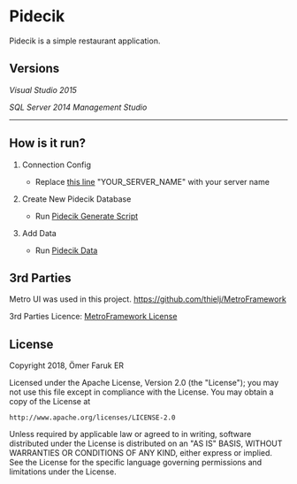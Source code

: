 # Pidecik
Pidecik is a simple restaurant application.

## Versions

_Visual Studio 2015_

_SQL Server 2014 Management Studio_

----------------

## How is it run?

1. Connection Config

    - Replace [this line](https://github.com/omfaer/Pidecik/blob/9f8a5222d7fc3c792969d286754b7320a2e90309/Pidecik/Class/Database.cs#L14) "YOUR_SERVER_NAME" with your server name

2. Create New Pidecik Database

    - Run [Pidecik Generate Script](https://gist.github.com/omfaer/afc664374c674cd2d4295d0a8a79cab6)

3. Add Data

    - Run [Pidecik Data](https://gist.github.com/omfaer/6b477939f3de5a49ce7d5efb9baafed8)



## 3rd Parties
Metro UI was used in this project.
https://github.com/thielj/MetroFramework

3rd Parties Licence: [MetroFramework License](3RD-PARTIES.md)

## License

Copyright 2018, Ömer Faruk ER

Licensed under the Apache License, Version 2.0 (the "License");
you may not use this file except in compliance with the License.
You may obtain a copy of the License at

    http://www.apache.org/licenses/LICENSE-2.0

Unless required by applicable law or agreed to in writing, software
distributed under the License is distributed on an "AS IS" BASIS,
WITHOUT WARRANTIES OR CONDITIONS OF ANY KIND, either express or implied.
See the License for the specific language governing permissions and
limitations under the License.
﻿

